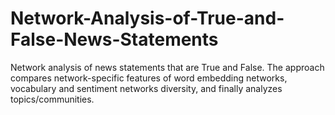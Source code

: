 # Network-Analysis-of-True-and-False-News-Statements
Network analysis of news statements that are True and False. The approach compares network-specific features of word embedding networks, vocabulary and sentiment networks diversity, and finally analyzes topics/communities.
